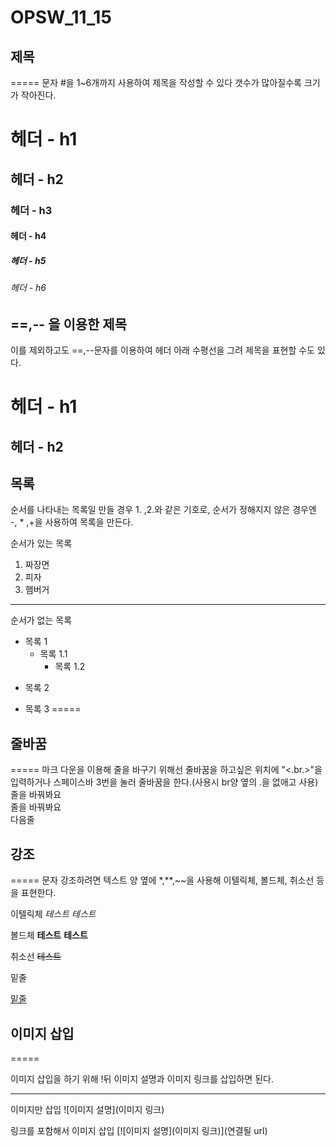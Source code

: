 # OPSW_11_15


## 제목
=====
문자 #을 1~6개까지 사용하여 제목을 작성할 수 있다
갯수가 많아질수록 크기가 작아진다.
# 헤더 - h1
## 헤더 - h2
### 헤더 - h3
#### 헤더 - h4
##### 헤더 - h5
###### 헤더 - h6

## ==,-- 을 이용한 제목
이를 제외하고도 ==,--문자를 이용하여 헤더 아래 수평선을 그려 제목을 표현할 수도 있다.

헤더 - h1
=====

헤더 - h2
-----

## 목록 


순서를 나타내는 목록일 만들 경우 1. ,2.와 같은 기호로, 순서가 정해지지 않은 경우엔 -, * ,+을 사용하여 목록을 만든다.

순서가 있는 목록
1. 짜장면
3. 피자
2. 햄버거
------
순서가 없는 목록
* 목록 1
  * 목록 1.1
    * 목록 1.2

- 목록 2

+ 목록 3
=====
## 줄바꿈
=====
마크 다운을 이용해 줄을 바구기 위해선 줄바꿈을 하고싶은 위치에 "<.br.>"을 입력하거나 스페이스바 3번을 눌러 줄바꿈을 한다.(사용시 br양 옆의 .을 없애고 사용)
줄을 바꿔봐요<br>
줄을 바꿔봐요    
다음줄

## 강조
=====
문자 강조하려면 텍스트 양 옆에 *,**,~~을 사용해 이텔릭체, 볼드체, 취소선 등을 표현한다.

이텔릭체
*테스트* _테스트_

볼드체
**테스트** __테스트__

취소선
~~테스트~~

밑줄

<u>밑줄</u>

## 이미지 삽입
=====

이미지 삽입을 하기 위해 !뒤 이미지 설명과 이미지 링크를 삽입하면 된다.

-----

이미지만 삽입
![이미지 설명](이미지 링크)

링크를 포함해서 이미지 삽입
[![이미지 설명](이미지 링크)](연결될 url)
